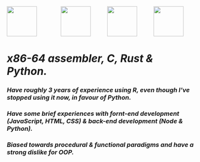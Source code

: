 <img style="height: 80px; padding-right: 40px;" src="https://encrypted-tbn3.gstatic.com/images?q=tbn:ANd9GcR1mHHuC_VDhACSoceejznyycTt4lo4OmxePiZ4kn15IIUw43M1"> <img style="height: 80px; padding-right: 20px; padding-left: 20px;" src="https://upload.wikimedia.org/wikipedia/commons/thumb/1/18/C_Programming_Language.svg/1200px-C_Programming_Language.svg.png"> <img style="height: 80px; padding-right: 20px; padding-left: 20px;" src="https://www.rust-lang.org/logos/rust-logo-512x512.png">
<img style="height: 80px; padding-right: 20px; padding-left: 20px; padding-top: 20px;" src="https://upload.wikimedia.org/wikipedia/commons/thumb/f/f8/Python_logo_and_wordmark.svg/2560px-Python_logo_and_wordmark.svg.png">


# ***x86-64 assembler, C, Rust & Python.***
### ***Have roughly 3 years of experience using R, even though I've stopped using it now, in favour of Python.***
### *Have some brief experiences with fornt-end development (JavaScript, HTML, CSS) & back-end development (Node & Python).*
### ***Biased towards procedural & functional paradigms and have a strong dislike for OOP.***
